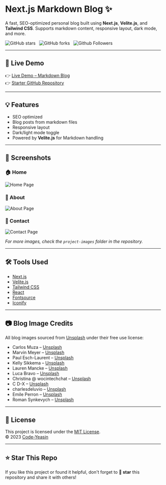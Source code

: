 # Next.js Markdown Blog ✨  
A fast, SEO-optimized personal blog built using **Next.js**, **Velite.js**, and **Tailwind CSS**. Supports markdown content, responsive layout, dark mode, and more.

![GitHub stars](https://img.shields.io/github/stars/Code-Yeasin/markdown-blog?style=social&logo=ApacheSpark&label=Stars)&nbsp;&nbsp;
![GitHub forks](https://img.shields.io/github/forks/Code-Yeasin/markdown-blog?style=social&logo=KashFlow)&nbsp;&nbsp;
![Github Followers](https://img.shields.io/github/followers/Code-Yeasin.svg?style=social&label=Follow)&nbsp;&nbsp;

---

## 🔗 Live Demo
👉 [Live Demo – Markdown Blog](https://code-yeasin-blog.vercel.app/)  
👉 [Starter GitHub Repository](https://github.com/Code-Yeasin/markdown-blog)

---

## 💡 Features

- SEO optimized
- Blog posts from markdown files
- Responsive layout
- Dark/light mode toggle
- Powered by **Velite.js** for Markdown handling

---

## 📸 Screenshots

### 🏠 Home
![Home Page](project-images/Home-Big.png)

### 📄 About
![About Page](project-images/About-Big.png)

### 📩 Contact
![Contact Page](project-images/Contact-Big.png)

_For more images, check the `project-images` folder in the repository._

---

## 🛠️ Tools Used

- [Next.js](https://nextjs.org/)
- [Velite.js](https://velite.js.org/)
- [Tailwind CSS](https://tailwindcss.com/)
- [React](https://reactjs.org/)
- [Fontsource](https://fonts.google.com/)
- [Iconify](https://iconify.design/)

---

## 📷 Blog Image Credits

All blog images sourced from [Unsplash](https://unsplash.com/) under their free use license:

- Carlos Muza – [Unsplash](https://unsplash.com/photos/hpjSkU2UYSU)
- Marvin Meyer – [Unsplash](https://unsplash.com/photos/SYTO3xs06fU)
- Paul Esch-Laurent – [Unsplash](https://unsplash.com/photos/oZMUrWFHOB4)
- Kelly Sikkema – [Unsplash](https://unsplash.com/photos/-1_RZL8BGBM)
- Lauren Mancke – [Unsplash](https://unsplash.com/photos/aOC7TSLb1o8)
- Luca Bravo – [Unsplash](https://unsplash.com/photos/XJXWbfSo2f0)
- Christina @ wocintechchat – [Unsplash](https://unsplash.com/photos/OtHEYbQXLFU)
- C D-X – [Unsplash](https://unsplash.com/photos/PDX_a_82obo)
- charlesdeluvio – [Unsplash](https://unsplash.com/photos/cZr2sgaxy3Q)
- Emile Perron – [Unsplash](https://unsplash.com/photos/xrVDYZRGdw4)
- Roman Synkevych – [Unsplash](https://unsplash.com/photos/vXInUOv1n84)

---

## 🪪 License

This project is licensed under the [MIT License](LICENSE).  
© 2023 [Code-Yeasin](https://github.com/Code-Yeasin)

---

## ⭐ Star This Repo

If you like this project or found it helpful, don't forget to **🌟 star** this repository and share it with others!

